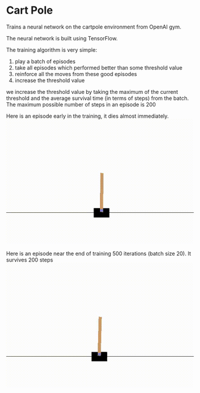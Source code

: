 # Cart Pole

Trains a neural network on the cartpole environment from OpenAI gym.

The neural network is built using TensorFlow.

The training algorithm is very simple: 
1) play a batch of episodes
2) take all episodes which performed better than some threshold value
3) reinforce all the moves from these good episodes
4) increase the threshold value

we increase the threshold value by taking the maximum of the current threshold and the average
survival time (in terms of steps) from the batch. The maximum possible number of steps in an episode is 200


Here is an episode early in the training, it dies almost immediately.
![Early Training](https://github.com/admlcldo/cartpole/blob/master/early_training.gif)

Here is an episode near the end of training 500 iterations (batch size 20). It survives
200 steps
![Late Training](https://github.com/admlcldo/cartpole/blob/master/late_training.gif)
